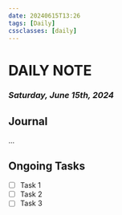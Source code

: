 ```yaml
---
date: 20240615T13:26
tags: [Daily]
cssclasses: [daily]
---
```

# DAILY NOTE
### *Saturday, June 15th, 2024*

## Journal
...

## Ongoing Tasks
- [ ] Task 1
- [ ] Task 2
- [ ] Task 3